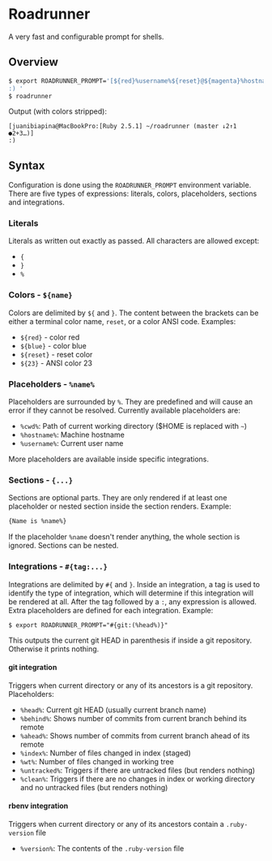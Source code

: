 # Roadrunner

A very fast and configurable prompt for shells.

## Overview

```sh
$ export ROADRUNNER_PROMPT='[${red}%username%${reset}@${magenta}%hostname%${reset}:#{rbenv:${green}[Ruby %version%] }${blue}%cwd%${reset}#{git: ({${magenta}%head%{reset}}{ ${reset}{↓%behind%}{↑%ahead%}}{ {${green}●%index%${reset}}{${red}+%wt%${reset}}{${reset}…%untracked%}{${green}✓%clean%${reset}})})}{reset}]
:) '
$ roadrunner
```

Output (with colors stripped):

```
[juanibiapina@MacBookPro:[Ruby 2.5.1] ~/roadrunner (master ↓2↑1 ●2+3…)]
:) 
```

## Syntax

Configuration is done using the `ROADRUNNER_PROMPT` environment variable. There
are five types of expressions: literals, colors, placeholders, sections and integrations.

### Literals

Literals as written out exactly as passed. All characters are allowed except:

- `{`
- `}`
- `%`

### Colors - `${name}`

Colors are delimited by `${` and `}`. The content between the brackets can
be either a terminal color name, `reset`, or a color ANSI code. Examples:

- `${red}` - color red
- `${blue}` - color blue
- `${reset}` - reset color
- `${23}` - ANSI color 23

### Placeholders - `%name%`

Placeholders are surrounded by `%`. They are predefined and will cause an error
if they cannot be resolved. Currently available placeholders are:

- `%cwd%`: Path of current working directory ($HOME is replaced with `~`)
- `%hostname%`: Machine hostname
- `%username%`: Current user name

More placeholders are available inside specific integrations.

### Sections - `{...}`

Sections are optional parts. They are only rendered if at least one placeholder
or nested section inside the section renders. Example:

```sh
{Name is %name%}
```

If the placeholder `%name` doesn't render anything, the whole section is
ignored. Sections can be nested.

### Integrations - `#{tag:...}`

Integrations are delimited by `#{` and `}`. Inside an integration, a tag is used
to identify the type of integration, which will determine if this integration
will be rendered at all. After the tag followed by a `:`, any expression is
allowed. Extra placeholders are defined for each integration.  Example:

```
$ export ROADRUNNER_PROMPT="#{git:(%head%)}"
```

This outputs the current git HEAD in parenthesis if inside a git repository.
Otherwise it prints nothing.

#### git integration

Triggers when current directory or any of its ancestors is a git repository.
Placeholders:

- `%head%`: Current git HEAD (usually current branch name)
- `%behind%`: Shows number of commits from current branch behind its remote
- `%ahead%`: Shows number of commits from current branch ahead of its remote
- `%index%`: Number of files changed in index (staged)
- `%wt%`: Number of files changed in working tree
- `%untracked%`: Triggers if there are untracked files (but renders nothing)
- `%clean%`: Triggers if there are no changes in index or working directory and
  no untracked files (but renders nothing)

#### rbenv integration

Triggers when current directory or any of its ancestors contain a
`.ruby-version` file

- `%version%`: The contents of the `.ruby-version` file
